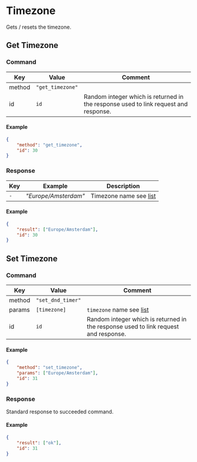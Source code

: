 # Timezone

Gets / resets the timezone.

## Get Timezone

### Command

| Key    | Value            | Comment                                                                             |
| ------ | ---------------- | ----------------------------------------------------------------------------------- |
| method | `"get_timezone"` |                                                                                     |
| id     | `id`             | Random integer which is returned in the response used to link request and response. |

#### Example

```json
{
    "method": "get_timezone",
    "id": 30
}
```

### Response

| Key | Example              | Description                                                                            |
| --- | -------------------- | -------------------------------------------------------------------------------------- |
| `-` | _"Europe/Amsterdam"_ | Timezone name see [list](https://en.wikipedia.org/wiki/List_of_tz_database_time_zones) |

#### Example

```json
{
    "result": ["Europe/Amsterdam"],
    "id": 30
}
```

## Set Timezone

### Command

 | Key    | Value             | Comment                                                                                  |
 | ------ | ----------------- | ---------------------------------------------------------------------------------------- |
 | method | `"set_dnd_timer"` |                                                                                          |
 | params | `[timezone]`      | `timezone` name see [list](https://en.wikipedia.org/wiki/List_of_tz_database_time_zones) |
 | id     | `id`              | Random integer which is returned in the response used to link request and response.      |

#### Example

```json
{
    "method": "set_timezone",
    "params": ["Europe/Amsterdam"],
    "id": 31
}
```

### Response

Standard response to succeeded command.

#### Example

```json
{
    "result": ["ok"],
    "id": 31
}
```
